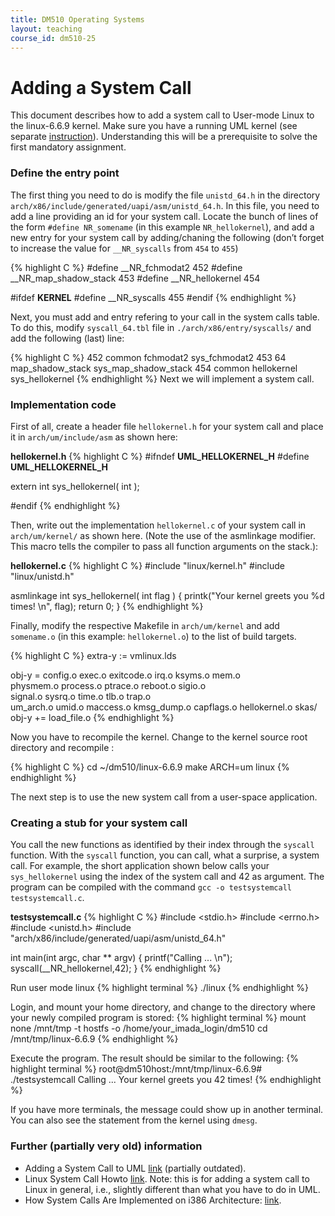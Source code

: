 ```yaml
---
title: DM510 Operating Systems
layout: teaching
course_id: dm510-25
---
```


# Adding a System Call
This document describes how to add a system call to User-mode Linux to the linux-6.6.9 kernel. Make sure you have a running UML kernel (see separate [instruction](uml)). Understanding this will be a prerequisite to solve the first mandatory assignment.

### Define the entry point
The first thing you need to do is modify the file `unistd_64.h` in the directory `arch/x86/include/generated/uapi/asm/unistd_64.h`. In this file, you need to add a line providing an id for your system call. Locate the bunch of lines of the form `#define NR_somename` (in this example `NR_hellokernel`), and add a new entry for your system call by adding/chaning the following (don’t forget to increase the value for `__NR_syscalls` from `454` to `455`)

{% highlight C %}
#define __NR_fchmodat2 452
#define __NR_map_shadow_stack 453
#define __NR_hellokernel 454

#ifdef __KERNEL__
#define __NR_syscalls 455
#endif
{% endhighlight %}

Next, you must add and entry refering to your call in the system calls table. To do this, modify `syscall_64.tbl` file in `./arch/x86/entry/syscalls/` and add the following (last) line:

{% highlight C %}
452     common  fchmodat2               sys_fchmodat2
453     64      map_shadow_stack        sys_map_shadow_stack
454     common  hellokernel             sys_hellokernel
{% endhighlight %}
Next we will implement a system call.

### Implementation code
First of all, create a header file `hellokernel.h` for your system call and place it in `arch/um/include/asm` as shown here:

**hellokernel.h**
{% highlight C %}
#ifndef __UML_HELLOKERNEL_H__
#define __UML_HELLOKERNEL_H__

extern int sys_hellokernel( int );

#endif
{% endhighlight %}

Then, write out the implementation `hellokernel.c` of your system call in `arch/um/kernel/` as shown here. (Note the use of the asmlinkage modifier. This macro tells the compiler to pass all function arguments on the stack.):

**hellokernel.c**
{% highlight C %}
#include "linux/kernel.h"
#include "linux/unistd.h"

asmlinkage
int sys_hellokernel( int flag ) {
    printk("Your kernel greets you %d times! \n", flag);
return 0;
}
{% endhighlight %}

Finally, modify the respective Makefile in `arch/um/kernel` and add `somename.o` (in this example: `hellokernel.o`) to the list of build targets.

{% highlight C %}
extra-y := vmlinux.lds

obj-y = config.o exec.o exitcode.o irq.o ksyms.o mem.o \
        physmem.o process.o ptrace.o reboot.o sigio.o \
        signal.o sysrq.o time.o tlb.o trap.o \
        um_arch.o umid.o maccess.o kmsg_dump.o capflags.o hellokernel.o skas/
obj-y += load_file.o
{% endhighlight %}

Now you have to recompile the kernel. Change to the kernel source root directory and recompile :

{% highlight C %}
cd ~/dm510/linux-6.6.9
make ARCH=um linux
{% endhighlight %}

The next step is to use the new system call from a user-space application.

### Creating a stub for your system call
You call the new functions as identified by their index through the `syscall` function. With the `syscall` function, you can call, what a surprise, a system call. For example, the short application shown below calls your `sys_hellokernel` using the index of the system call and 42 as argument. The program can be compiled with the command `gcc -o testsystemcall testsystemcall.c`.

**testsystemcall.c**
{% highlight C %}
#include <stdio.h>
#include <errno.h>
#include <unistd.h>
#include "arch/x86/include/generated/uapi/asm/unistd_64.h"

int main(int argc, char ** argv) {
    printf("Calling ... \n");
    syscall(__NR_hellokernel,42);
}
{% endhighlight %}

Run user mode linux
{% highlight terminal %}
./linux
{% endhighlight %}

Login, and mount your home directory, and change to the directory where your newly compiled program is stored:
{% highlight terminal %}
mount none /mnt/tmp -t hostfs -o /home/your_imada_login/dm510
cd /mnt/tmp/linux-6.6.9
{% endhighlight %}

Execute the program. The result should be similar to the following:
{% highlight terminal %}
root@dm510host:/mnt/tmp/linux-6.6.9# ./testsystemcall
Calling ...
Your kernel greets you 42 times!
{% endhighlight %}

If you have more terminals, the message could show up in another terminal. You can also see the statement from the kernel using `dmesg`.

### Further (partially very old) information
- Adding a System Call to UML [link](https://user-mode-linux.sourceforge.net/old/lksct/index.html) (partially outdated).
- Linux System Call Howto [link](https://tldp.org/HOWTO/html_single/Implement-Sys-Call-Linux-2.6-i386/). Note: this is for adding a system call to Linux in general, i.e., slightly different than what you have to do in UML.
- How System Calls Are Implemented on i386 Architecture: [link](https://mirrors.sunsite.dk/ldp/LDP/lki/lki-2.html#ss2.11).

